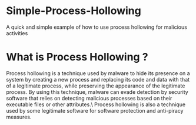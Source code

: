 # Simple-Process-Hollowing
A quick and simple example of how to use process hollowing for malicious activities

# What is Process Hollowing ?
Process hollowing is a technique used by malware to hide its presence on a system by creating a new process and replacing its code and data with that of a legitimate process, while preserving the appearance of the legitimate process. By using this technique, malware can evade detection by security software that relies on detecting malicious processes based on their executable files or other attributes.\ Process hollowing is also a technique used by some legitimate software for software protection and anti-piracy measures.
